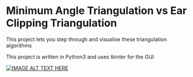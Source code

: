 # Minimum Angle Triangulation vs Ear Clipping Triangulation

This project lets you step through and visualise these triangulation algorithms

This project is written in Python3 and uses tkinter for the GUI

[![IMAGE ALT TEXT HERE](http://img.youtube.com/vi/Fa2SmEATckY/0.jpg)](http://www.youtube.com/watch?v=Fa2SmEATckY)
